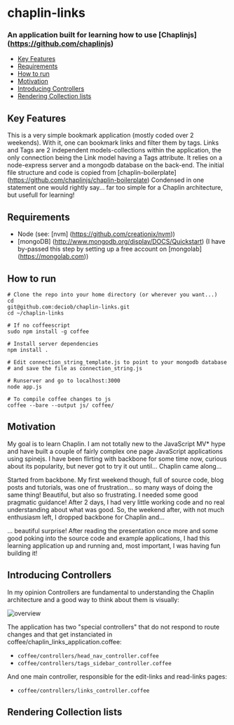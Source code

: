 # chaplin-links
### An application built for learning how to use [Chaplinjs] (https://github.com/chaplinjs)

* [Key Features](#key-features)
* [Requirements](#requirements)
* [How to run](#how-to-run)
* [Motivation](#motivation)
* [Introducing Controllers](#introducing-controllers)
* [Rendering Collection lists](#rendering-collection-lists)

## Key Features
This is a very simple bookmark application (mostly coded over 2 weekends). With it, one can bookmark links and filter them by tags. Links and Tags are 2 independent models-collections within the application, the only connection being the Link model having a Tags attribute. It relies on a node-express server and a mongodb database on the back-end. The initial file structure and code is copied from [chaplin-boilerplate] (https://github.com/chaplinjs/chaplin-boilerplate)
Condensed in one statement one would rightly say... far too simple for a Chaplin architecture, but usefull for learning!

## Requirements
* Node (see: [nvm] (https://github.com/creationix/nvm))
* [mongoDB] (http://www.mongodb.org/display/DOCS/Quickstart) (I have by-passed this step by setting up a free account on [mongolab] (https://mongolab.com))

## How to run
```
# Clone the repo into your home directory (or wherever you want...)
cd
git@github.com:deciob/chaplin-links.git
cd ~/chaplin-links

# If no coffeescript
sudo npm install -g coffee

# Install server dependencies
npm install .

# Edit connection_string_template.js to point to your mongodb database
# and save the file as connection_string.js

# Runserver and go to localhost:3000
node app.js

# To compile coffee changes to js
coffee --bare --output js/ coffee/ 

```

## Motivation
My goal is to learn Chaplin. I am not totally new to the JavaScript MV* hype and have built a couple of fairly complex one page JavaScript applications using spinejs. I have been flirting with backbone for some time now, curious about its popularity, but never got to try it out until... Chaplin came along...

Started from backbone. My first weekend though, full of source code, blog posts and tutorials, was one of frustration... so many ways of doing the same thing! Beautiful, but also so frustrating. I needed some good pragmatic guidance! After 2 days, I had very little working code and no real understanding about what was good. So, the weekend after, with not much enthusiasm left, I dropped backbone for Chaplin and...

... beautiful surprise! After reading the presentation once more and some good poking into the source code and example applications, I had this learning application up and running and, most important, I was having fun building it!

## Introducing Controllers
In my opinion Controllers are fundamental to understanding the Chaplin architecture and a good way to think about them is visually:

![overview](https://raw.github.com/deciob/chaplin-links/master/img/controllers_layout_b.png)

The application has two "special controllers" that do not respond to route changes and that get instanciated in coffee/chaplin_links_application.coffee:

* `coffee/controllers/head_nav_controller.coffee`
* `coffee/controllers/tags_sidebar_controller.coffee`

And one main controller, responsible for the edit-links and read-links pages:
* `coffee/controllers/links_controller.coffee`

## Rendering Collection lists

